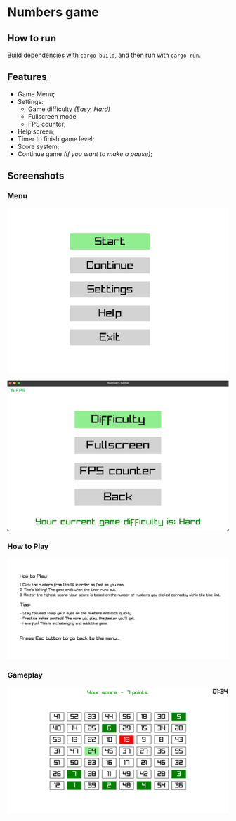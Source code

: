 # Numbers game

## How to run

Build dependencies with `cargo build`, and then run with `cargo run`.

## Features

* Game Menu;
* Settings:
    - Game difficulty *(Easy, Hard)*
    - Fullscreen mode
    - FPS counter;
* Help screen;
* Timer to finish game level;
* Score system;
* Continue game *(if you want to make a pause)*;

## Screenshots

### Menu

![Game Menu Screenshot](docs/images/start-menu.png)

![Game Settings Screenshot](docs/images/settings.png)

### How to Play

![Game Settings Screenshot](docs/images/help.png)

### Gameplay

![Game Screenshot Example](docs/images/gameplay.png)